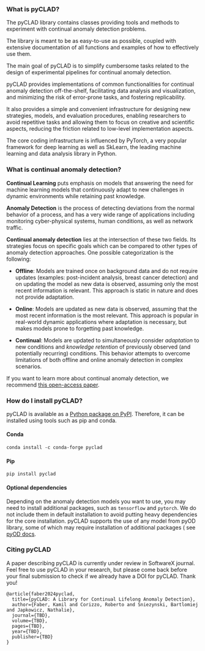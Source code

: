 ### What is pyCLAD?

The pyCLAD library contains classes providing tools and methods to experiment with continual anomaly detection problems.

The library is meant to be as easy-to-use as possible, coupled with extensive documentation of all functions and examples of how to effectively use them.

The main goal of pyCLAD is to simplify cumbersome tasks related to the design of experimental pipelines for continual anomaly detection. 

pyCLAD provides implementations of common functionalities for continual anomaly detection off-the-shelf, facilitating data analysis and visualization, and minimizing the risk of error-prone tasks, and fostering replicability. 

It also provides a simple and convenient infrastructure for designing new strategies, models, and evaluation procedures, enabling researchers to avoid repetitive tasks and allowing them to focus on creative and scientific aspects, reducing the friction related to low-level implementation aspects. 

The core coding infrastructure is influenced by PyTorch, a very popular framework for deep learning as well as SkLearn, the leading machine learning and data analysis library in Python.

### What is continual anomaly detection?

**Continual Learning** puts emphasis on models that answering the need for machine learning models that continuously adapt to new challenges in dynamic environments while retaining past knowledge.

**Anomaly Detection** is the process of detecting deviations from the normal behavior of a process, and has a very wide range of applications including monitoring cyber-physical systems, human conditions, as well as network traffic.

**Continual anomaly detection** lies at the intersection of these two fields. Its strategies focus on specific goals which can be compared to other types of anomaly detection approaches. One possible categorization is the following:

- **Offline**: Models are trained once on background data and do not require updates (examples: post-incident analysis, breast cancer detection)  and  on updating the model as new data is observed, assuming only the most recent information is relevant. This approach is static in nature and does not provide adaptation. 

- **Online**: Models are updated as new data is observed, assuming that the most recent information is the most relevant. This approach is popular in real-world dynamic applications where adaptation is necessary, but makes models prone to forgetting past knowledge. 

- **Continual**: Models are updated to simultaneously consider *adaptation* to new conditions and *knowledge retention* of previously observed (and potentially recurring) conditions.
This behavior attempts to overcome limitations of both offline and online anomaly detection in complex scenarios.

If you want to learn more about continual anomaly detection, we recommend [this open-access paper](https://ieeexplore.ieee.org/abstract/document/10473036/).

### How do I install pyCLAD?

pyCLAD is available as a [Python package on PyPI](https://pypi.org/project/pyclad/). Therefore, it can be installed using tools such as pip and conda.
#### Conda
```
conda install -c conda-forge pyclad
```

#### Pip
```
pip install pyclad
```

#### Optional dependencies

Depending on the anomaly detection models you want to use, you may need to install additional packages,
such as `tensorflow` and `pytorch`.
We do not include them in default installation to avoid putting heavy dependencies for the core installation.
pyCLAD supports the use of any model from pyOD library, some of which may require installation of additional packages (
see [pyOD docs](https://pyod.readthedocs.io/en/latest/).


### Citing pyCLAD
A paper describing pyCLAD is currently under review in SoftwareX journal. Feel free to use pyCLAD in your research, but
please come back before your final submission to check if we already have a DOI for pyCLAD. Thank you!

    @article{faber2024pyclad,
      title={pyCLAD: A Library for Continual Lifelong Anomaly Detection},
      author={Faber, Kamil and Corizzo, Roberto and Sniezynski, Bartlomiej and Japkowicz, Nathalie},
      journal={TBD},
      volume={TBD},
      pages={TBD},
      year={TBD},
      publisher={TBD}
    }


